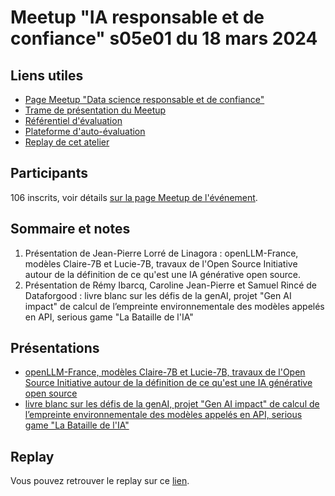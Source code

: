 # Meetup "IA responsable et de confiance" s05e01 du 18 mars 2024

## Liens utiles

- [Page Meetup "Data science responsable et de confiance"](https://www.meetup.com/fr-FR/data-science-responsable-et-de-confiance/)
- [Trame de présentation du Meetup](https://docs.google.com/presentation/d/1HsfScNVcaVpWp0faRq5M0yKFt11JOLxWq94we-RoWMQ/edit?usp=sharing)
- [Référentiel d'évaluation](https://github.com/LabeliaLabs/referentiel-evaluation-dsrc)
- [Plateforme d'auto-évaluation](https://assessment.labelia.org/)
- [Replay de cet atelier](https://www.labelia.org/fr/blog/replay-meetup-data-science-responsable-et-de-confiance-s05e01)

## Participants

106 inscrits, voir détails [sur la page Meetup de l'événement](https://www.meetup.com/data-science-responsable-et-de-confiance/events/297829930/).

## Sommaire et notes

1. Présentation de Jean-Pierre Lorré de Linagora : openLLM-France, modèles Claire-7B et Lucie-7B, travaux de l'Open Source Initiative autour de la définition de ce qu'est une IA générative open source.
1. Présentation de Rémy Ibarcq, Caroline Jean-Pierre et Samuel Rincé de Dataforgood : livre blanc sur les défis de la genAI, projet "Gen AI impact" de calcul de l’empreinte environnementale des modèles appelés en API, serious game "La Bataille de l'IA"

## Présentations

- [openLLM-France, modèles Claire-7B et Lucie-7B, travaux de l'Open Source Initiative autour de la définition de ce qu'est une IA générative open source](https://drive.google.com/file/d/16lHZ-xVn1uW98jf7wBnp58H1f-6_5o_I/view?usp=drive_link)
- [livre blanc sur les défis de la genAI, projet "Gen AI impact" de calcul de l’empreinte environnementale des modèles appelés en API, serious game "La Bataille de l'IA"](https://docs.google.com/presentation/d/1dlsID6dJELrurHxDsQEmF6yIJbBZad464W5_6AkiJh0/edit?usp=sharing)

## Replay

Vous pouvez retrouver le replay sur ce [lien](https://www.labelia.org/fr/blog/replay-meetup-data-science-responsable-et-de-confiance-s05e01).
